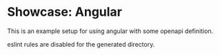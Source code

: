 # Showcase: Angular

This is an example setup for using angular with some openapi definition.

eslint rules are disabled for the generated directory.
